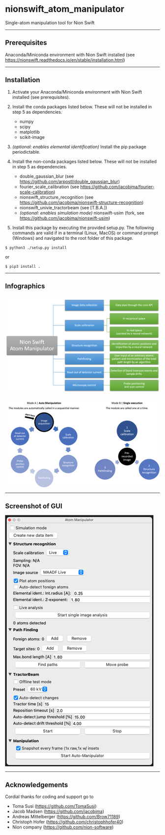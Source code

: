 # nionswift_atom_manipulator

Single-atom manipulation tool for Nion Swift

-----
**Prerequisites**
--
Anaconda/Miniconda environment with Nion Swift installed (see https://nionswift.readthedocs.io/en/stable/installation.html)

-----
**Installation**
--

1. Activate your Anaconda/Miniconda environment with Nion Swift installed (see prerequisites).
2. Install the conda packages listed below. These will not be installed in step 5 as dependencies.
    - numpy
    - scipy
    - matplotlib
    - scikit-image
3. *(optional: enables elemental identification)* Install the pip package periodictable.
4. Install the non-conda packages listed below. These will not be installed in step 5 as dependencies.
    - double_gaussian_blur (see https://github.com/arpostl/double_gaussian_blur)
    - fourier_scale_calibration (see https://github.com/jacobjma/fourier-scale-calibration)
    - nionswift_structure_recognition (see https://github.com/jacobjma/nionswift-structure-recognition)
    - nionswift_univie_tractorbeam (see [T.B.A.])
    - *(optional: enables simulation mode)* nionswift-usim (fork, see https://github.com/jacobjma/nionswift-usim)

5. Install this package by executing the provided setup.py. The following commands are valid if in a terminal (Linux, MacOS) or command prompt (Windows) and navigated to the root folder of this package.
```
$ python3 ./setup.py install
```
or
```
$ pip3 install .
```

-----
**Infographics**
--
![Task overview and description](./graphics/infographics_tasks-and-descriptions.png)
--
![Operating modes](./graphics/infographics_operating-modes.png)

-----
**Screenshot of GUI**
--
![Plug-in screenshot](./graphics/plugin-screenshot.png)

-----
**Acknowledgements**
--

Cordial thanks for coding and support go to
- Toma Susi (https://github.com/TomaSusi)
- Jacob Madsen (https://github.com/jacobjma)
- Andreas Mittelberger (https://github.com/Brow71189)
- Christoph Hofer (https://github.com/christophhofer40)
- Nion company (https://github.com/nion-software)

